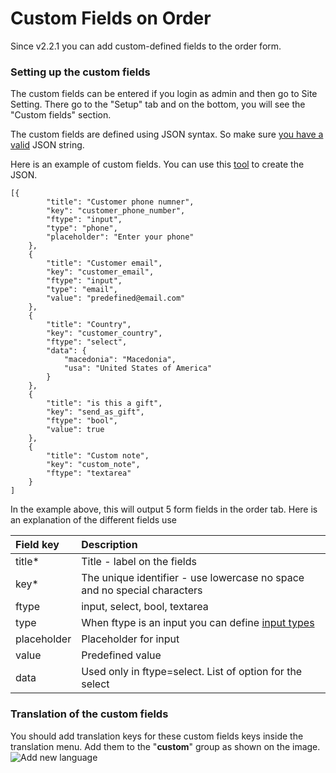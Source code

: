 # Custom Fields on Order

Since v2.2.1 you can add custom-defined fields to the order form. 

### Setting up the custom fields

The custom fields can be entered if you login as admin and then go to Site Setting. There go to the "Setup" tab and on the bottom, you will see the "Custom fields" section. 

The custom fields are defined using JSON syntax. So make sure [you have a valid](https://jsonlint.com/) JSON string.

Here is an example of custom fields. You can use this [tool](https://jsoneditoronline.org/) to create the JSON.

```text
[{
		"title": "Customer phone numner",
		"key": "customer_phone_number",
		"ftype": "input",
		"type": "phone",
		"placeholder": "Enter your phone"
	},
	{
		"title": "Customer email",
		"key": "customer_email",
		"ftype": "input",
		"type": "email",
		"value": "predefined@email.com"
	},
	{
		"title": "Country",
		"key": "customer_country",
		"ftype": "select",
		"data": {
			"macedonia": "Macedonia",
			"usa": "United States of America"
		}
	},
	{
		"title": "is this a gift",
		"key": "send_as_gift",
		"ftype": "bool",
		"value": true
	},
	{
		"title": "Custom note",
		"key": "custom_note",
		"ftype": "textarea"
	}
]
```

In the example above, this will output 5 form fields in the order tab.  Here is an explanation of the different fields use

| Field key | Description |
| :--- | :--- |
| title\* | Title - label on the fields |
| key\* | The unique identifier - use lowercase no space and no special characters |
| ftype | input, select, bool, textarea |
| type | When ftype is an input you can define [input types](https://www.w3schools.com/html/html_form_input_types.asp) |
| placeholder | Placeholder for input |
| value | Predefined value |
| data | Used only in ftype=select. List of option for the select |

### Translation of the custom fields

You should add translation keys for these custom fields keys inside the translation menu. Add them to the "**custom**" group as shown on the image.
![Add new language](https://i.imgur.com/hKNpl8J.png)




